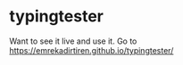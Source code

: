# typingtester
Want to see it live and use it. Go to https://emrekadirtiren.github.io/typingtester/
